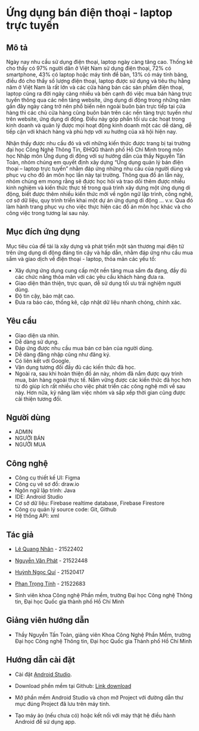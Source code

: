# Ứng dụng bán điện thoại - laptop trực tuyến


## Mô tả 

Ngày nay nhu cầu sử dụng điện thoại, laptop ngày càng tăng cao. Thống kê cho thấy có 97% người dân ở Việt Nam sử dụng điện thoại, 72% có smartphone, 43% có laptop hoặc máy tính để bàn, 13% có máy tính bảng, điều đó cho thấy số lượng điện thoại, laptop được sử dụng và tiêu thụ hằng năm ở Việt Nam là rất lớn và các cửa hàng bán các sản phẩm điện thoại, laptop cũng ra đời ngày càng nhiều và bên cạnh đó việc mua bán hàng trực tuyến thông qua các nền tảng website, ứng dụng di động trong những năm gần đây ngày càng trở nên phổ biến nên ngoài buôn bán trực tiếp tại cửa hàng thì các chủ cửa hàng cũng buôn bán trên các nền tảng trực tuyến như trên website, ứng dụng di động. Điều này góp phần tối ưu các hoạt trong kinh doanh và quản lý được mọi hoạt động kinh doanh một các dễ dàng, dễ tiếp cận với khách hàng và phù hợp với xu hướng của xã hội hiện nay.

Nhận thấy được nhu cầu đó và với những kiến thức được trang bị tại trường đại học Công Nghệ Thông Tin, ĐHQG thành phố Hồ Chí Minh trong môn học Nhập môn Ứng dụng di động với sự hướng dẫn của thầy Nguyễn Tấn Toàn, nhóm chúng em quyết định xây dựng “Ứng dụng quản lý bán điện thoại – laptop trực tuyến” nhằm đáp ứng những nhu cầu của người dùng và phục vụ cho đồ án môn học lần này tại trường. Thông qua đồ án lần này, nhóm chúng em mong rằng sẽ được học hỏi và trao dồi thêm được nhiều kinh nghiệm và kiến thức thực tế trong quá trình xây dựng một ứng dụng di động, biết được thêm nhiều kiến thức mới về ngôn ngữ lập trình, công nghệ, cơ sở dữ liệu, quy trình triển khai một dự án ứng dụng di động ... v.v. Qua đó làm hành trang phục vụ cho việc thực hiện các đồ án môn học khác và cho công việc trong tương lai sau này.


## Mục đích ứng dụng

Mục tiêu của đề tài là xây dựng và phát triển một sàn thương mại điện tử trên ứng dụng di động đáng tin cậy và hấp dẫn, nhằm đáp ứng nhu cầu mua sắm và giao dịch về điện thoại - laptop, thỏa mãn các yếu tố: 
*	Xây dựng ứng dụng cung cấp một nền tảng mua sắm đa đạng, đầy đủ các chức năng thỏa mãn với các yêu cầu khách hàng đưa ra.
*	Giao diện thân thiện, trực quan, dễ sử dụng tối ưu trải nghiệm người dùng.
*	Độ tin cậy, bảo mật cao.
*	Đưa ra báo cáo, thống kê, cập nhật dữ liệu nhanh chóng, chính xác.


## Yêu cầu
*	Giao diện ưa nhìn.
*	Dễ dàng sử dụng.
*	Đáp ứng được nhu cầu mua bán cơ bản của người dùng.
*	Dễ dàng đăng nhập cũng như đăng ký.
*	Có liên kết với Google.
*	Vận dụng tương đối đầy đủ các kiến thức đã học.
*	Ngoài ra, sau khi hoàn thiện đồ án này, nhóm đã nắm được quy trình mua, bán hàng ngoài thực tế. Nắm vững được các kiến thức đã học hơn từ đó giúp ích rất nhiều cho việc phát triển các công nghệ mới về sau này. Hơn nữa, kỹ năng làm việc nhóm và sắp xếp thời gian cũng được cải thiện tương đối. 


## Người dùng 

* ADMIN
* NGƯỜI BÁN
* NGƯỜI MUA
## Công nghệ 

*	Công cụ thiết kế UI: Figma
*	Công cụ vẽ sơ đồ: draw.io
*	Ngôn ngữ lập trình: Java
*	IDE: Android Studio
*	Cơ sở dữ liệu: Firebase realtime database, Firebase Firestore
*	Công cụ quản lý source code: Git, Github
*	Hệ thống API: xml



## Tác giả 

* [Lê Quang Nhân](https://www.facebook.com/profile.php?id=100040989546712) - 21522402

* [Nguyễn Văn Phát](https://www.facebook.com/profile.php?id=100009796787588) - 21522448

* [Huỳnh Ngọc Quí](https://www.facebook.com/quichua333) - 21520417

* [Phan Trọng Tính](https://www.facebook.com/profile.php?id=100073316952962) - 21522683

 * Sinh viên khoa Công nghệ Phần mềm, trường Đại học Công nghệ Thông tin, Đại học Quốc gia thành phố Hồ Chí Minh 

## Giảng viên hướng dẫn 

* Thầy Nguyễn Tấn Toàn, giảng viên Khoa Công Nghệ Phần Mềm, trường Đại học Công nghệ Thông tin, Đại học Quốc gia Thành phố Hồ Chí Minh 

## Hướng dẫn cài đặt

* Cài đặt [Android Studio](https://developer.android.com/studio).

* Download phền mềm tại Github: [Link download](https://github.com/21522402/EcommerceShop.git)

* Mở phần mềm Android Studio và chọn mở Project với đường dẫn thư mục đúng Project đã lưu trên máy tính.

* Tạo máy ảo (nếu chưa có) hoặc kết nối với máy thật hệ điều hành Android để sử dụng app.



